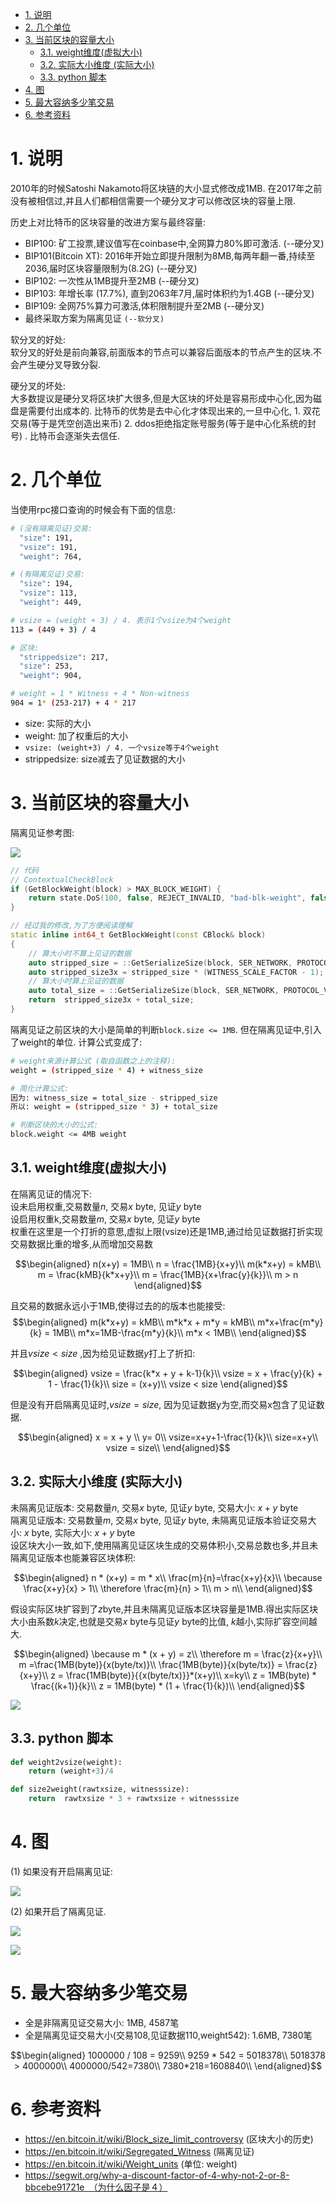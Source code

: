 <!-- TOC -->

- [1. 说明](#1-说明)
- [2. 几个单位](#2-几个单位)
- [3. 当前区块的容量大小](#3-当前区块的容量大小)
    - [3.1. weight维度(虚拟大小)](#31-weight维度虚拟大小)
    - [3.2. 实际大小维度 (实际大小)](#32-实际大小维度-实际大小)
    - [3.3. python 脚本](#33-python-脚本)
- [4. 图](#4-图)
- [5. 最大容纳多少笔交易](#5-最大容纳多少笔交易)
- [6. 参考资料](#6-参考资料)

<!-- /TOC -->


# 1. 说明

2010年的时候Satoshi Nakamoto将区块链的大小显式修改成1MB. 在2017年之前没有被相信过,并且人们都相信需要一个硬分叉才可以修改区块的容量上限.

历史上对比特币的区块容量的改进方案与最终容量:
* BIP100: 矿工投票,建议值写在coinbase中,全网算力80%即可激活. (--硬分叉)
* BIP101(Bitcoin XT): 2016年开始立即提升限制为8MB,每两年翻一番,持续至2036,届时区块容量限制为(8.2G) (--硬分叉)
* BIP102: 一次性从1MB提升至2MB (--硬分叉)
* BIP103: 年增长率 (17.7%), 直到2063年7月,届时体积约为1.4GB (--硬分叉)
* BIP109: 全网75%算力可激活,体积限制提升至2MB (--硬分叉)
* 最终采取方案为隔离见证 `(--软分叉)`

软分叉的好处:  
软分叉的好处是前向兼容,前面版本的节点可以兼容后面版本的节点产生的区块.不会产生硬分叉导致分裂. 

硬分叉的坏处:  
大多数提议是硬分叉将区块扩大很多,但是大区块的坏处是容易形成中心化,因为磁盘是需要付出成本的. 比特币的优势是去中心化才体现出来的,一旦中心化, 1. 双花交易(等于是凭空创造出来币) 2. ddos拒绝指定账号服务(等于是中心化系统的封号) . 比特币会逐渐失去信任. 

# 2. 几个单位

当使用rpc接口查询的时候会有下面的信息:
```bash
# (没有隔离见证)交易:
  "size": 191,
  "vsize": 191,
  "weight": 764,

# (有隔离见证)交易:
  "size": 194,
  "vsize": 113,
  "weight": 449,

# vsize = (weight + 3) / 4. 表示1个vsize为4个weight
113 = (449 + 3) / 4

# 区块:
  "strippedsize": 217, 
  "size": 253,        
  "weight": 904,       

# weight = 1 * Witness + 4 * Non-witness
904 = 1* (253-217) + 4 * 217
```

* size: 实际的大小
* weight: 加了权重后的大小
* `vsize: (weight+3) / 4. 一个vsize等于4个weight`
* strippedsize: size减去了见证数据的大小

# 3. 当前区块的容量大小

隔离见证参考图:

![](https://news.bitcoin.com/wp-content/uploads/2017/10/segwit-coin-explained-1024x506.png)

```c++
// 代码
// ContextualCheckBlock
if (GetBlockWeight(block) > MAX_BLOCK_WEIGHT) {
    return state.DoS(100, false, REJECT_INVALID, "bad-blk-weight", false, strprintf("%s : weight limit failed", __func__));
}

// 经过我的修改,为了方便阅读理解
static inline int64_t GetBlockWeight(const CBlock& block)
{
    // 算大小时不算上见证的数据
    auto stripped_size = ::GetSerializeSize(block, SER_NETWORK, PROTOCOL_VERSION | SERIALIZE_TRANSACTION_NO_WITNESS);
    auto stripped_size3x = stripped_size * (WITNESS_SCALE_FACTOR - 1);
    // 算大小时算上见证的数据
    auto total_size = ::GetSerializeSize(block, SER_NETWORK, PROTOCOL_VERSION);
    return  stripped_size3x + total_size;
}
```

隔离见证之前区块的大小是简单的判断`block.size <= 1MB`. 但在隔离见证中,引入了weight的单位. 计算公式变成了:

```bash
# weight来源计算公式 (取自函数之上的注释):
weight = (stripped_size * 4) + witness_size 

# 简化计算公式:
因为: witness_size = total_size - stripped_size
所以: weight = (stripped_size * 3) + total_size

# 判断区块的大小的公式:
block.weight <= 4MB weight
```

## 3.1. weight维度(虚拟大小)

在隔离见证的情况下:  
设未启用权重,交易数量$n$, 交易$x$ byte, 见证$y$ byte  
设启用权重k,交易数量$m$,  交易$x$ byte, 见证$y$ byte   
权重在这里是一个打折的意思,虚拟上限(vsize)还是1MB,通过给见证数据打折实现交易数据比重的增多,从而增加交易数

$$\begin{aligned} 
n(x+y) = 1MB\\
n = \frac{1MB}{x+y}\\
m(k*x+y) = kMB\\
m = \frac{kMB}{k*x+y}\\
m = \frac{1MB}{x+\frac{y}{k}}\\
m > n
 \end{aligned}$$

且交易的数据永远小于1MB,使得过去的的版本也能接受:
$$\begin{aligned}
m(k*x+y) = kMB\\
m*k*x + m*y = kMB\\
m*x+\frac{m*y}{k} = 1MB\\
m*x=1MB-\frac{m*y}{k}\\
m*x < 1MB\\
 \end{aligned}$$

并且$vsize < size$ ,因为给见证数据$y$打上了折扣:

$$\begin{aligned}
vsize = \frac{k*x + y + k-1}{k}\\
vsize = x + \frac{y}{k} + 1 - \frac{1}{k}\\
size = (x+y)\\
vsize < size
 \end{aligned}$$
 

但是没有开启隔离见证时,$vsize = size$, 因为见证数据y为空,而交易x包含了见证数据.

$$\begin{aligned}
x = x + y  \\
y= 0\\
vsize=x+y+1-\frac{1}{k}\\
size=x+y\\
vsize = size\\
 \end{aligned}$$
 

## 3.2. 实际大小维度 (实际大小)

未隔离见证版本: 交易数量$n$, 交易$x$ byte, 见证$y$ byte,  交易大小: $x + y$ byte  
隔离见证版本: 交易数量$m$, 交易$x$ byte, 见证$y$ byte, 未隔离见证版本验证交易大小: $x$ byte, 实际大小: $x + y$ byte  
设区块大小一致,如下,使用隔离见证区块生成的交易体积小,交易总数也多,并且未隔离见证版本也能兼容区块体积:

$$\begin{aligned} 
n * (x+y) =  m * x\\
\frac{m}{n}=\frac{x+y}{x}\\
\because \frac{x+y}{x} > 1\\
\therefore \frac{m}{n} > 1\\
m > n\\
 \end{aligned}$$


假设实际区块扩容到了$z$byte,并且未隔离见证版本区块容量是$1$MB.得出实际区块大小由系数$k$决定,也就是交易$x$ byte与见证$y$ byte的比值, $k$越小,实际扩容空间越大.

$$\begin{aligned}
\because m * (x + y) = z\\
\therefore m = \frac{z}{x+y}\\
m =\frac{1MB(byte)}{x(byte/tx)}\\
\frac{1MB(byte)}{x(byte/tx)} = \frac{z}{x+y}\\
z = \frac{1MB(byte)}{{x(byte/tx)}}*(x+y)\\
x=ky\\
z = 1MB(byte) * \frac{(k+1)}{k}\\
z = 1MB(byte) * (1 + \frac{1}{k})\\
\end{aligned}$$

![](./pic/segwit.png)

## 3.3. python 脚本

```py
def weight2vsize(weight):
    return (weight+3)/4

def size2weight(rawtxsize, witnesssize):
    return  rawtxsize * 3 + rawtxsize + witnesssize
```

# 4. 图

(1) 如果没有开启隔离见证:

![](https://en.bitcoin.it/w/images/en/2/2b/P2pkh-1in-2out_bytes.png)

(2) 如果开启了隔离见证. 

![](https://en.bitcoin.it/w/images/en/d/d8/P2wpkh-1in-2out_bytes.png)

![](https://en.bitcoin.it/w/images/en/1/10/P2wpkh-1in-2out_weight.png)


# 5. 最大容纳多少笔交易

* 全是非隔离见证交易大小: 1MB, 4587笔
* 全是隔离见证交易大小(交易108,见证数据110,weight542): 1.6MB, 7380笔

$$\begin{aligned}
1000000 / 108 = 9259\\
9259 * 542 = 5018378\\
5018378 > 4000000\\
4000000/542=7380\\
7380*218=1608840\\
\end{aligned}$$



# 6. 参考资料

* https://en.bitcoin.it/wiki/Block_size_limit_controversy (区块大小的历史)
* https://en.bitcoin.it/wiki/Segregated_Witness (隔离见证)
* https://en.bitcoin.it/wiki/Weight_units (单位: weight)  
* https://segwit.org/why-a-discount-factor-of-4-why-not-2-or-8-bbcebe91721e　（为什么因子是４）
